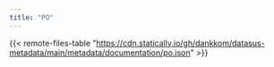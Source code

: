 ```yaml
---
title: "PO"
---
```


{{< remote-files-table "https://cdn.statically.io/gh/dankkom/datasus-metadata/main/metadata/documentation/po.json" >}}
